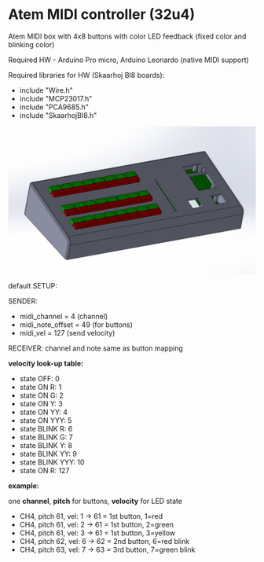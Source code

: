 # Atem MIDI controller (32u4)

Atem MIDI box with 4x8 buttons with color LED feedback (fixed color and blinking color)

Required HW - Arduino Pro micro, Arduino Leonardo (native MIDI support)

Required libraries for HW (Skaarhoj BI8 boards):
- include "Wire.h"
- include "MCP23017.h"
- include "PCA9685.h"
- include "SkaarhojBI8.h"

![controller](/pics/image000003.jpg)

default SETUP:

SENDER:
 - midi_channel = 4 (channel)
 - midi_note_offset = 49 (for buttons)
 - midi_vel = 127 (send velocity)

RECEIVER:
channel and note same as button mapping

**velocity look-up table:**

- state      OFF:  0
- state     ON R:  1
- state     ON G:  2
- state     ON Y:  3
- state     ON YY: 4
- state    ON YYY: 5
- state BLINK   R: 6
- state BLINK   G: 7
- state BLINK   Y: 8
- state BLINK  YY: 9
- state BLINK YYY: 10
- state     ON R:  127

**example:**

one **channel**, **pitch** for buttons, **velocity** for LED state
- CH4, pitch 61, vel: 1 -> 61 = 1st button, 1=red
- CH4, pitch 61, vel: 2 -> 61 = 1st button, 2=green
- CH4, pitch 61, vel: 3 -> 61 = 1st button, 3=yellow
- CH4, pitch 62, vel: 6 -> 62 = 2nd button, 6=red blink
- CH4, pitch 63, vel: 7 -> 63 = 3rd button, 7=green blink
